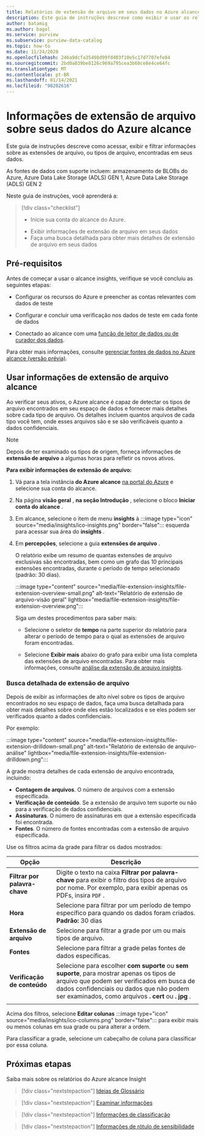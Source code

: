 ```yaml
---
title: Relatórios de extensão de arquivo em seus dados no Azure alcance usando o alcance insights
description: Este guia de instruções descreve como exibir e usar os relatórios de extensão de arquivo alcance em seus dados.
author: batamig
ms.author: bagol
ms.service: purview
ms.subservice: purview-data-catalog
ms.topic: how-to
ms.date: 11/24/2020
ms.openlocfilehash: 246a9dcfa35498d99fd403f10e5c17d7707efe84
ms.sourcegitcommit: 2bd0a039be8126c969a795cea3b60ce8e4ce64fc
ms.translationtype: MT
ms.contentlocale: pt-BR
ms.lasthandoff: 01/14/2021
ms.locfileid: "98202616"
---
```

# <a name="file-extension-insights-about-your-data-from-azure-purview"></a>Informações de extensão de arquivo sobre seus dados do Azure alcance 

Este guia de instruções descreve como acessar, exibir e filtrar informações sobre as extensões de arquivo, ou tipos de arquivo, encontradas em seus dados.

As fontes de dados com suporte incluem: armazenamento de BLOBs do Azure, Azure Data Lake Storage (ADLS) GEN 1, Azure Data Lake Storage (ADLS) GEN 2

Neste guia de instruções, você aprenderá a:
> [!div class="checklist"]
> * Inicie sua conta do alcance do Azure. 
> - Exibir informações de extensão de arquivo em seus dados
> - Faça uma busca detalhada para obter mais detalhes de extensão de arquivo em seus dados

## <a name="prerequisites"></a>Pré-requisitos 

Antes de começar a usar o alcance insights, verifique se você concluiu as seguintes etapas:

- Configurar os recursos do Azure e preencher as contas relevantes com dados de teste

- Configurar e concluir uma verificação nos dados de teste em cada fonte de dados

- Conectado ao alcance com uma [função de leitor de dados ou de curador dos dados](catalog-permissions.md#azure-purviews-pre-defined-data-plane-roles).


Para obter mais informações, consulte [gerenciar fontes de dados no Azure alcance (versão prévia)](manage-data-sources.md).

## <a name="use-purview-file-extension-insights"></a>Usar informações de extensão de arquivo alcance

Ao verificar seus ativos, o Azure alcance é capaz de detectar os tipos de arquivo encontrados em seu espaço de dados e fornecer mais detalhes sobre cada tipo de arquivo. Os detalhes incluem quantos arquivos de cada tipo você tem, onde esses arquivos são e se são verificáveis quanto a dados confidenciais.

> [!NOTE]
> Depois de ter examinado os tipos de origem, forneça informações de **extensão de arquivo** a algumas horas para refletir os novos ativos.

**Para exibir informações de extensão de arquivo:**

1. Vá para a tela instância **do Azure alcance** [na portal do Azure](https://aka.ms/purviewportal) e selecione sua conta do alcance.

1. Na página **visão geral** , **na seção Introdução** , selecione o bloco **Iniciar conta do alcance** .

1. Em alcance, selecione o item de menu **insights** à :::image type="icon" source="media/insights/ico-insights.png" border="false"::: esquerda para acessar sua área do **insights** .
    
1. Em **percepções**, selecione a guia **extensões de arquivo** .

    O relatório exibe um resumo de quantas extensões de arquivo exclusivas são encontradas, bem como um grafo das 10 principais extensões encontradas, durante o período de tempo selecionado (padrão: 30 dias).

    :::image type="content" source="media/file-extension-insights/file-extension-overview-small.png" alt-text="Relatório de extensão de arquivo-visão geral" lightbox="media/file-extension-insights/file-extension-overview.png":::

    Siga um destes procedimentos para saber mais:

    - Selecione o seletor de **tempo** na parte superior do relatório para alterar o período de tempo para o qual as extensões de arquivo foram encontradas.
    
    - Selecione **Exibir mais** abaixo do grafo para exibir uma lista completa das extensões de arquivo encontradas. Para obter mais informações, consulte [análise da extensão de arquivo insights](#file-extension-insights-drilldown). 

### <a name="file-extension-insights-drilldown"></a>Busca detalhada de extensão de arquivo

Depois de exibir as informações de alto nível sobre os tipos de arquivo encontrados no seu espaço de dados, faça uma busca detalhada para obter mais detalhes sobre onde eles estão localizados e se eles podem ser verificados quanto a dados confidenciais.

Por exemplo:

:::image type="content" source="media/file-extension-insights/file-extension-drilldown-small.png" alt-text="Relatório de extensão de arquivo-análise" lightbox="media/file-extension-insights/file-extension-drilldown.png":::

A grade mostra detalhes de cada extensão de arquivo encontrada, incluindo:

- **Contagem de arquivos**. O número de arquivos com a extensão especificada.
- **Verificação de conteúdo**. Se a extensão de arquivo tem suporte ou não para a verificação de dados confidenciais.
- **Assinaturas**. O número de assinaturas em que a extensão especificada foi encontrada.
- **Fontes**. O número de fontes encontradas com a extensão de arquivo especificada.



Use os filtros acima da grade para filtrar os dados mostrados:

|Opção  |Descrição  |
|---------|---------|
|**Filtrar por palavra-chave**     |    Digite o texto na caixa **Filtrar por palavra-chave**  para exibir o filtro dos tipos de arquivo por nome. Por exemplo, para exibir apenas os PDFs, insira `PDF` .     |
|**Hora**        | Selecione para filtrar por um período de tempo específico para quando os dados foram criados. <br>**Padrão:** 30 dias  |
|**Extensão de arquivo**     |Selecione para filtrar a grade por um ou mais tipos de arquivo.        |
|**Fontes**    |Selecione para filtrar a grade pelas fontes de dados específicas. |
|**Verificação de conteúdo**     |Selecione para escolher **com suporte** ou **sem suporte**, para mostrar apenas os tipos de arquivo que podem ser verificados em busca de dados confidenciais ou dados que não podem ser examinados, como arquivos **. cert** ou **. jpg** . |
| | |

Acima dos filtros, selecione **Editar colunas** :::image type="icon" source="media/insights/ico-columns.png" border="false"::: para exibir mais ou menos colunas em sua grade ou para alterar a ordem. 

Para classificar a grade, selecione um cabeçalho de coluna para classificar por essa coluna.
## <a name="next-steps"></a>Próximas etapas

Saiba mais sobre os relatórios do Azure alcance Insight
> [!div class="nextstepaction"]
> [Ideias de Glossário](glossary-insights.md)

> [!div class="nextstepaction"]
> [Examinar informações](scan-insights.md)

> [!div class="nextstepaction"]
> [Informações de classificação](./classification-insights.md)

> [!div class="nextstepaction"]
> [Informações de rótulo de sensibilidade](sensitivity-insights.md)
